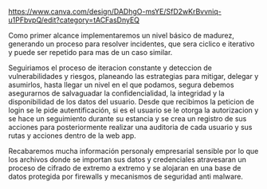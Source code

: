 https://www.canva.com/design/DADhgO-msYE/SfD2wKrBvvniq-u1PFbvpQ/edit?category=tACFasDnyEQ



Como primer alcance implementaremos un nivel básico de madurez, generando un proceso para resolver incidentes, que sera ciclico e iterativo y puede ser repetido para mas de un caso similar.

Seguiriamos el proceso de iteracion constante y deteccion de vulnerabilidades y riesgos, planeando las estrategias para mitigar, delegar y asumirlos, hasta llegar un nivel en el que podamos, segura debemos asegurarnos de salvaguadar la confidencialidad, la integridad y la disponibilidad de los datos del usuario. Desde que recibimos la peticion de login se le pide autentificación, si es el usuario se le otorga la autorizacion y se hace un seguimiento durante su estancia y se crea un registro de sus acciones para posteriormente  realizar una auditoria de cada usuario y sus rutas y acciones dentro de la web app.  

Recabaremos mucha información personaly empresarial sensible por lo que los archivos donde se importan sus datos y credenciales atravesaran un proceso de cifrado de extremo a extremo y se alojaran en una base de datos protegida por firewalls y mecanismos de seguridad anti malware. 


